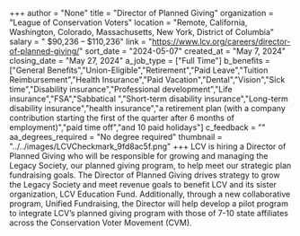 +++
author = "None"
title = "Director of Planned Giving"
organization = "League of Conservation Voters"
location = "Remote, California, Washington, Colorado, Massachusetts, New York, District of Columbia"
salary = " $90,236 – $110,236"
link = "https://www.lcv.org/careers/director-of-planned-giving/"
sort_date = "2024-05-07"
created_at = "May 7, 2024"
closing_date = "May 27, 2024"
a_job_type = ["Full Time"]
b_benefits = ["General Benefits","Union-Eligible","Retirement","Paid Leave","Tuition Reimbursement","Health Insurance","Paid Vacation","Dental","Vision","Sick time","Disability insurance","Professional development","Life insurance","FSA","Sabbatical ","Short-term disability insurance","Long-term disability insurance","health insurance","a retirement plan (with a company contribution starting the first of the quarter after 6 months of employment)","paid time off","and 10 paid holidays"]
c_feedback = ""
aa_degrees_required = "No degree required"
thumbnail = "../../images/LCVCheckmark_9fd8ac5f.png"
+++
LCV is hiring a Director of Planned Giving who will be responsible for growing and managing the Legacy Society, our planned giving program, to help meet our strategic plan fundraising goals. The Director of Planned Giving drives strategy to grow the Legacy Society and meet revenue goals to benefit LCV and its sister organization, LCV Education Fund. Additionally, through a new collaborative program, Unified Fundraising, the Director will help develop a pilot program to integrate LCV’s planned giving program with those of 7-10 state affiliates across the Conservation Voter Movement (CVM). 